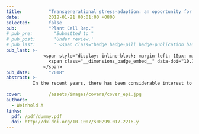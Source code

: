 ```yaml
---
title:          "Transgenerational stress-adaption: an opportunity for ecological epigenetics"
date:           2018-01-21 00:01:00 +0800
selected:       false
pub:            "Plant Cell Rep."
# pub_pre:        "Submitted to "
# pub_post:       'Under review.'
# pub_last:       ' <span class="badge badge-pill badge-publication badge-success">Spotlight</span>'
pub_last: >- 
              <span style="display: inline-block; margin-left: 10px; margin-right: 10px; vertical-align: middle;">
                <span class="__dimensions_badge_embed__" data-doi="10.1007/s00299-017-2216-y" data-style="small_rectangle"></span>
              </span>
pub_date:       "2018"
abstract: >-
          In the recent years, there has been considerable interest to investigate the adaptive transgenerational plasticity of plants and how a “stress memory” can be transmitted to the following generation. Although, increasing evidence suggests that transgenerational adaptive responses have widespread ecological relevance, the underlying epigenetic processes have rarely been elucidated.
          
cover:          /assets/images/covers/cover_epi.jpg
authors:
  - Weinhold A
links:
  pdf: /pdf/dummy.pdf
  doi: http://dx.doi.org/10.1007/s00299-017-2216-y
---
```

